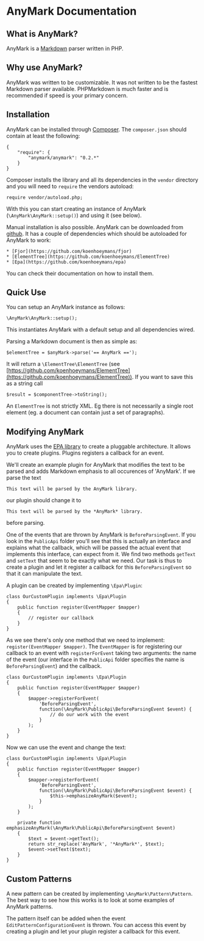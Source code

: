 AnyMark Documentation
=====================


What is AnyMark?
----------------

AnyMark is a [Markdown](http://daringfireball.net/projects/markdown/syntax)
parser written in PHP.


Why use AnyMark?
----------------

AnyMark was written to be customizable. It was not written to be the
fastest Markdown parser available. PHPMarkdown is much faster and is
recommended if speed is your primary concern.


Installation
------------

AnyMark can be installed through [Composer](http://getcomposer.org/doc/00-intro.md).
The `composer.json` should contain at least the following:

	{
		"require": {
			"anymark/anymark": "0.2.*"
		}
	}

Composer installs the library and all its dependencies in the `vendor` directory
and you will need to `require` the vendors autoload:

	require vendor/autoload.php;

With this you can start creating an instance of AnyMark (`\AnyMark\AnyMark::setup()`)
and using it (see below).

Manual installation is also possible. AnyMark can be downloaded from
[github](https://github.com/koenhoeymans/AnyMark). It has a couple of dependencies
which should be autoloaded for AnyMark to work:

	* [Fjor](https://github.com/koenhoeymans/fjor)
	* [ElementTree](https://github.com/koenhoeymans/ElementTree)
	* [Epa](https://github.com/koenhoeymans/epa)

You can check their documentation on how to install them.


Quick Use
---------

You can setup an AnyMark instance as follows:

	\AnyMark\AnyMark::setup();

This instantiates AnyMark with a default setup and all dependencies wired.

Parsing a Markdown document is then as simple as:

	$elementTree = $anyMark->parse('== AnyMark ==');

It will return a `\ElementTree\ElementTree` (see [https://github.com/koenhoeymans/ElementTree](https://github.com/koenhoeymans/ElementTree)).
If you want to save this as a string call

	$result = $componentTree->toString();

An `ElementTree` is not strictly XML. Eg there is not necessarily a single root element
(eg. a document can contain just a set of paragraphs).


Modifying AnyMark
-----------------

AnyMark uses the [EPA library](https://github.com/koenhoeymans/epa) to create a
pluggable architecture. It allows you to create plugins. Plugins registers a callback
for an event.

We'll create an example plugin for AnyMark that modifies the text to be parsed and
adds Markdown emphasis to all occurences of 'AnyMark'. If we parse the text

	This text will be parsed by the AnyMark library.

our plugin should change it to

	This text will be parsed by the *AnyMark* library.

before parsing.

One of the events that are thrown by AnyMark is `BeforeParsingEvent`. If you look
in the `PublicApi` folder you'll see that this is actually an interface and explains
what the callback, which will be passed the actual event that implements this interface,
can expect from it. We find two methods `getText` and `setText` that seem to be
exactly what we need. Our task is thus to create a plugin and let it register a
callback for this `BeforeParsingEvent` so that it can manipulate the text.

A plugin can be created by implementing `\Epa\Plugin`:

	class OurCustomPlugin implements \Epa\Plugin
	{
		public function register(EventMapper $mapper)
		{
			// register our callback
		}
	}

As we see there's only one method that we need to implement:
`register(EventMapper $mapper)`. The `EventMapper` is for registering our callback
to an event with `registerForEvent` taking two arguments: the name of the event (our
interface in the `PublicApi` folder specifies the name is `BeforeParsingEvent`) and
the callback.

	class OurCustomPlugin implements \Epa\Plugin
	{
		public function register(EventMapper $mapper)
		{
			$mapper->registerForEvent(
				'BeforeParsingEvent',
				function(\AnyMark\PublicApi\BeforeParsingEvent $event) {
					// do our work with the event
				}
			);
		}
	}

Now we can use the event and change the text:

	class OurCustomPlugin implements \Epa\Plugin
	{
		public function register(EventMapper $mapper)
		{
			$mapper->registerForEvent(
				'BeforeParsingEvent',
				function(\AnyMark\PublicApi\BeforeParsingEvent $event) {
					$this->emphasizeAnyMark($event);
				}
			);
		}

		private function emphasizeAnyMark(\AnyMark\PublicApi\BeforeParsingEvent $event)
		{
			$text = $event->getText();
			return str_replace('AnyMark', '*AnyMark*', $text);
			$event->setText($text);
		}
	}


Custom Patterns
---------------

A new pattern can be created by implementing `\AnyMark\Pattern\Pattern`. The best
way to see how this works is to look at some examples of AnyMark patterns.

The pattern itself can be added when the event `EditPatternConfigurationEvent` is thrown.
You can access this event by creating a plugin and let your plugin register a
callback for this event.